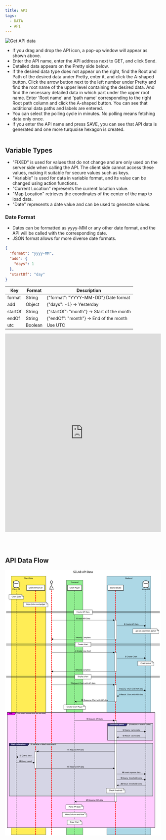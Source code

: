 ```yaml
---
title: API
tags:
  - DATA
  - API
---
```



![Get API data](./21.png)
- If you drag and drop the API icon, a pop-up window will appear as shown above.
- Enter the API name, enter the API address next to GET, and click Send.
- Detailed data appears on the Pretty side below.
- If the desired data type does not appear on the right, find the Root and Path of the desired data under Pretty, enter it, and click the A-shaped button. Click the arrow button next to the left number under Pretty and find the root name of the upper level containing the desired data. And find the necessary detailed data in which part under the upper root name. Enter 'Root name' and 'path name' corresponding to the right Root path column and click the A-shaped button. You can see that additional data paths and labels are entered.
- You can select the polling cycle in minutes. No polling means fetching data only once.
- If you enter the API name and press SAVE, you can see that API data is generated and one more turquoise hexagon is created.
<br/><br/>

## Variable Types
- "FIXED" is used for values that do not change and are only used on the server side when calling the API. The client side cannot access these values, making it suitable for secure values such as keys.
- "Variable" is used for data in variable format, and its value can be changed using action functions.
- "Current Location" represents the current location value.
- "Map Location" retrieves the coordinates of the center of the map to load data.
- "Date" represents a date value and can be used to generate values.

### Date Format
- Dates can be formatted as yyyy-MM or any other date format, and the API will be called with the corresponding date.
- JSON format allows for more diverse date formats.

~~~json
{
  "format": "yyyy-MM",
  "add": {
    "days": 1
  },
  "startOf": "day"
}
~~~

| Key | Format | Description |
|--- | --- |-------------------------------------|
| format | String | {"format": "YYYY-MM-DD"} Date format |
| add | Object | {"days": -1} -> Yesterday |
| startOf | String | {"startOf": "month"} -> Start of the month |
| endOf | String | {"endOf": "month"} -> End of the month |
| utc | Boolean | Use UTC |
<iframe width="100%" height="640" src="https://www.youtube.com/embed/39EXX0toy4s" title="YouTube video player" frameborder="0" allow="accelerometer; autoplay; clipboard-write; encrypted-media; gyroscope; picture-in-picture; web-share" allowfullscreen></iframe>

<br/><br/>

## API Data Flow
![API Data flow](./API.png)